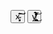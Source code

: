 <html>
<head>
<link rel="stylesheet" href="css/estilo examen.css">
</head>
<body id="b1">

<audio id="screamer" >
  <source src="audio/scream4.mp3" type="audio/mpeg">
</audio>

  <img id= "i6" src="img/Satanas.png" style="display:none;">

<button id="miBoton" onclick="reproducir()" type="button">x̴̡͈̘̋̌͠͝</button>
<button id="salida" onclick="susto()">y̸̢͍̲̪͔̹̱̭̅̑̑͐̎́͛̀͒̓̈̈́̕̕͜͝</button>


<script>

document.getElementById("salida").addEventListener("click", salvacion);

function salvacion() {
  window.location.href = "sala_principal.html";
}

document.getElementById("miBoton").addEventListener("click", susto);

function susto() {
  var img = document.getElementById("i6");
  img.style.display = "block";
}
var x = document.getElementById("screamer");

function reproducir() {
  x.play();
}

</script>


</div>
</body>
</html>
